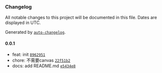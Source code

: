 ### Changelog

All notable changes to this project will be documented in this file. Dates are displayed in UTC.

Generated by [`auto-changelog`](https://github.com/CookPete/auto-changelog).

#### 0.0.1

- feat: init [`8962951`](https://github.com/bangbang93/node-pdf-extract-image/commit/8962951315cb0a54619d7d2bed2a4f1fc41798b8)
- chore: 不需要canvas [`22f51b2`](https://github.com/bangbang93/node-pdf-extract-image/commit/22f51b2f6fcaa11edc22ae0be6e3b88bfa9c9ae2)
- docs: add README.md [`e5434e8`](https://github.com/bangbang93/node-pdf-extract-image/commit/e5434e8545c758c9cf4410ded723824dd16e7d20)
